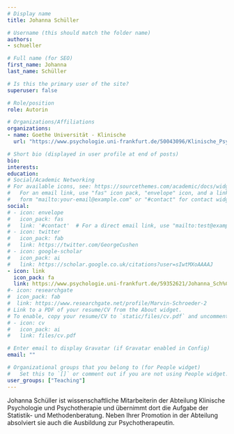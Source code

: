 ```yaml
---
# Display name
title: Johanna Schüller

# Username (this should match the folder name)
authors:
- schueller

# Full name (for SEO)
first_name: Johanna
last_name: Schüller

# Is this the primary user of the site?
superuser: false

# Role/position
role: Autorin

# Organizations/Affiliations
organizations:
- name: Goethe Universität - Klinische
  url: "https://www.psychologie.uni-frankfurt.de/50043096/Klinische_Psychologie_und_Psychotherapie"

# Short bio (displayed in user profile at end of posts)
bio:
interests:
education:
# Social/Academic Networking
# For available icons, see: https://sourcethemes.com/academic/docs/widgets/#icons
#   For an email link, use "fas" icon pack, "envelope" icon, and a link in the
#   form "mailto:your-email@example.com" or "#contact" for contact widget.
social:
# - icon: envelope
#   icon_pack: fas
#   link: '#contact'  # For a direct email link, use "mailto:test@example.org".
# - icon: twitter
#   icon_pack: fab
#   link: https://twitter.com/GeorgeCushen
# - icon: google-scholar
#   icon_pack: ai
#   link: https://scholar.google.co.uk/citations?user=sIwtMXoAAAAJ
- icon: link
  icon_pack: fa
  link: https://www.psychologie.uni-frankfurt.de/59352621/Johanna_Sch%C3%BCller_M_Sc
#- icon: researchgate
#  icon_pack: fab
#  link: https://www.researchgate.net/profile/Marvin-Schroeder-2
# Link to a PDF of your resume/CV from the About widget.
# To enable, copy your resume/CV to `static/files/cv.pdf` and uncomment the lines below.
# - icon: cv
#   icon_pack: ai
#   link: files/cv.pdf

# Enter email to display Gravatar (if Gravatar enabled in Config)
email: ""

# Organizational groups that you belong to (for People widget)
#   Set this to `[]` or comment out if you are not using People widget.
user_groups: ["Teaching"]
---
```


Johanna Schüller ist wissenschaftliche Mitarbeiterin der Abteilung Klinische Psychologie und Psychotherapie und übernimmt dort die Aufgabe der Statistik- und Methodenberatung. Neben Ihrer Promotion in der Abteilung absolviert sie auch die Ausbildung zur Psychotherapeutin.